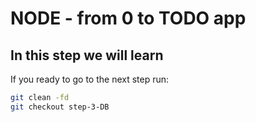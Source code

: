 # NODE - from 0 to TODO app

## In this step we will learn

If you ready to go to the next step run:

```sh
git clean -fd
git checkout step-3-DB
```

[official site]: <http://expressjs.com>